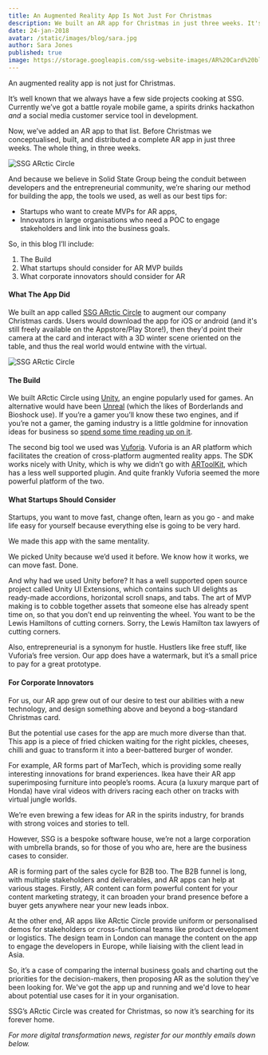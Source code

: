 ```yaml
---
title: An Augmented Reality App Is Not Just For Christmas
description: We built an AR app for Christmas in just three weeks. It's far too fun to just leave in 2017, so here are our tips for startups building AR MVPs, or corporate innovators looking for ground-breaking projects in 2018.
date: 24-jan-2018
avatar: /static/images/blog/sara.jpg
author: Sara Jones
published: true
image: https://storage.googleapis.com/ssg-website-images/AR%20Card%20blog/christmas-1911637_1920.jpg
---
```


An augmented reality app is not just for Christmas.

It’s well known that we always have a few side projects cooking at SSG. Currently we’ve got a battle royale mobile game, a spirits drinks hackathon *and* a social media customer service tool in development.

Now, we’ve added an AR app to that list. Before Christmas we conceptualised, built, and distributed a complete AR app in just three weeks. The whole thing, in three weeks.

![SSG ARctic Circle](https://media.giphy.com/media/l4EoZuZUHgp5stxNC/giphy.gif)

And because we believe in Solid State Group being the conduit between developers and the entrepreneurial community, we’re sharing our method for building the app, the tools we used, as well as our best tips for:

- Startups who want to create MVPs for AR apps,
- Innovators in large organisations who need a POC to engage stakeholders and link into the business goals.

So, in this blog I’ll include:

1. The Build
2. What startups should consider for AR MVP builds
3. What corporate innovators should consider for AR

#### What The App Did

We built an app called [SSG ARctic Circle](https://play.google.com/store/apps/details?id=com.solidstategroup.arcticcircle&hl=en_GB) to augment our company Christmas cards. Users would download the app for iOS or android (and it's still freely available on the Appstore/Play Store!), then they'd point their camera at the card and interact with a 3D winter scene oriented on the table, and thus the real world would entwine with the virtual.

![SSG ARctic Circle](https://media.giphy.com/media/26Ff96M3PxQlf5uIU/giphy.gif)

#### The Build

We built ARctic Circle using [Unity](https://unity3d.com/), an engine popularly used for games. An alternative would have been [Unreal](https://www.unrealengine.com/en-US/what-is-unreal-engine-4) (which the likes of Borderlands and Bioshock use). If you’re a gamer you’ll know these two engines, and if you’re not a gamer, the gaming industry is a little goldmine for innovation ideas for business so [spend some time reading up on it](https://www.solidstategroup.com/2017/09/11/2017/What-The-Gaming-Industry-Can-Teach-Corporates-About-Strategy-Security-and-Digital-Transformation/).

The second big tool we used was [Vuforia](https://www.vuforia.com/). Vuforia is an AR platform which facilitates the creation of cross-platform augmented reality apps. The SDK works nicely with Unity, which is why we didn’t go with [ARToolKit](https://www.artoolkit.org/), which has a less well supported plugin. And quite frankly Vuforia seemed the more powerful platform of the two.

#### What Startups Should Consider

Startups, you want to move fast, change often, learn as you go - and make life easy for yourself because everything else is going to be very hard.

We made this app with the same mentality.

We picked Unity because we’d used it before. We know how it works, we can move fast. Done.

And why had we used Unity before? It has a well supported open source project called Unity UI Extensions, which contains such UI delights as ready-made accordions, horizontal scroll snaps, and tabs. The art of MVP making is to cobble together assets that someone else has already spent time on, so that you don’t end up reinventing the wheel. You want to be the Lewis Hamiltons of cutting corners. Sorry, the Lewis Hamilton tax lawyers of cutting corners.

Also, entrepreneurial is a synonym for hustle. Hustlers like free stuff, like Vuforia’s free version. Our app does have a watermark, but it’s a small price to pay for a great prototype.

#### For Corporate Innovators

For us, our AR app grew out of our desire to test our abilities with a new technology, and design something above and beyond a bog-standard Christmas card.

But the potential use cases for the app are much more diverse than that. This app is a piece of fried chicken waiting for the right pickles, cheeses, chilli and guac to transform it into a beer-battered burger of wonder.

For example, AR forms part of MarTech, which is providing some really interesting innovations for brand experiences. Ikea have their AR app superimposing furniture into people’s rooms. Acura (a luxury marque part of Honda) have viral videos with drivers racing each other on tracks with virtual jungle worlds.

We’re even brewing a few ideas for AR in the spirits industry, for brands with strong voices and stories to tell.

However, SSG is a bespoke software house, we’re not a large corporation with umbrella brands, so for those of you who are, here are the business cases to consider.

AR is forming part of the sales cycle for B2B too. The B2B funnel is long, with multiple stakeholders and deliverables, and AR apps can help at various stages. Firstly, AR content can form powerful content for your content marketing strategy, it can broaden your brand presence before a buyer gets anywhere near your new leads inbox.

At the other end, AR apps like ARctic Circle provide uniform or personalised demos for stakeholders or cross-functional teams like product development or logistics. The design  team in London can manage the content on the app to engage the developers in Europe, while liaising with the client lead in Asia.

So, it’s a case of comparing the internal business goals and charting out the priorities for the decision-makers, then proposing AR as the solution they’ve been looking for. We've got the app up and running and we'd love to hear about potential use cases for it in your organisation.

SSG’s ARctic Circle was created for Christmas, so now it’s searching for its forever home.

*For more digital transformation news, register for our monthly emails down below.*

